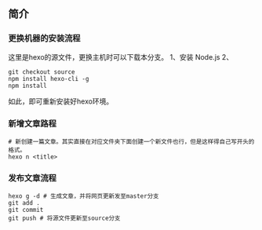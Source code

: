 ## 简介
### 更换机器的安装流程
这里是hexo的源文件，更换主机时可以下载本分支。
1、安装 Node.js
2、
```
git checkout source
npm install hexo-cli -g
npm install
```
如此，即可重新安装好hexo环境。

### 新增文章路程
```
# 新创建一篇文章。其实直接在对应文件夹下面创建一个新文件也行，但是这样得自己写开头的格式。
hexo n <title>
```

### 发布文章流程
```
hexo g -d # 生成文章，并将网页更新发至master分支
git add .
git commit
git push # 将源文件更新至source分支
```
